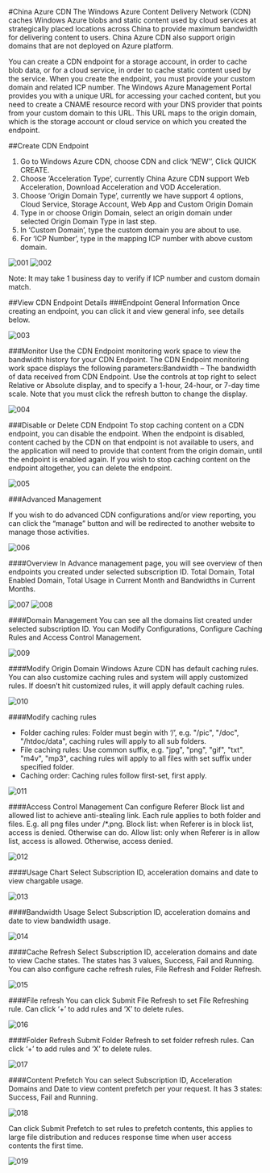 #China Azure CDN
The Windows Azure Content Delivery Network (CDN) caches Windows Azure blobs and static content used by cloud services at strategically placed locations across China to provide maximum bandwidth for delivering content to users. China Azure CDN also support origin domains that are not deployed on Azure platform.

You can create a CDN endpoint for a storage account, in order to cache blob data, or for a cloud service, in order to cache static content used by the service. When you create the endpoint, you must provide your custom domain and related ICP number. The Windows Azure Management Portal provides you with a unique URL for accessing your cached content, but you need to create a CNAME resource record with your DNS provider that points from your custom domain to this URL. This URL maps to the origin domain, which is the storage account or cloud service on which you created the endpoint. 

##Create CDN Endpoint

1.	Go to Windows Azure CDN, choose CDN and click ‘NEW’’, Click QUICK CREATE.
2.	Choose ‘Acceleration Type’, currently China Azure CDN support Web Acceleration, Download Acceleration and VOD Acceleration. 
3.	Choose ‘Origin Domain Type’, currently we have support 4 options, Cloud Service, Storage Account, Web App and Custom Origin Domain
4.	Type in or choose Origin Domain, select an origin domain under selected Origin Domain Type in last step.
5.	In ‘Custom Domain’, type the custom domain you are about to use.
6.	For ‘ICP Number’, type in the mapping ICP number with above custom domain. 
	
![001](/images/001.png)
![002](/images/002.png)

Note: It may take 1 business day to verify if ICP number and custom domain match.

##View CDN Endpoint Details
###Endpoint General Information
Once creating an endpoint, you can click it and view general info, see details below.

![003](/images/003.png)

###Monitor
Use the CDN Endpoint monitoring work space to view the bandwidth history for your CDN Endpoint. The CDN Endpoint monitoring work space displays the following parameters:Bandwidth – The bandwidth of data received from CDN Endpoint. Use the controls at top right to select Relative or Absolute display, and to specify a 1-hour, 24-hour, or 7-day time scale. Note that you must click the refresh button to change the display.

![004](images/004.png)

###Disable or Delete CDN Endpoint
To stop caching content on a CDN endpoint, you can disable the endpoint. When the endpoint is disabled, content cached by the CDN on that endpoint is not available to users, and the application will need to provide that content from the origin domain, until the endpoint is enabled again.
If you wish to stop caching content on the endpoint altogether, you can delete the endpoint.

![005](images/005.png)

###Advanced Management

If you wish to do advanced CDN configurations and/or view reporting, you can click the “manage” button and will be redirected to another website to manage those activities.

![006](images/006.png)

####Overview
In Advance management page, you will see overview of then endpoints you created under selected subscription ID. Total Domain, Total Enabled Domain, Total Usage in Current Month and Bandwidths in Current Months.

![007](images/007.png)
![008](images/008.png)

####Domain Management
You can see all the domains list created under selected subscription ID.
You can Modify Configurations, Configure Caching Rules and Access Control Management.

![009](images/009.png)

####Modify Origin Domain
Windows Azure CDN has default caching rules. You can also customize caching rules and system will apply customized rules. If doesn’t hit customized rules, it will apply default caching rules.

![010](images/010.png)

####Modify caching rules
- Folder caching rules: Folder must begin with ‘/’, e.g. "/pic", "/doc", "/htdoc/data", caching rules will apply to all sub folders.
- File caching rules: Use common suffix, e.g. "jpg", "png", "gif", "txt", "m4v", "mp3", caching rules will apply to all files with set suffix under specified folder.
- Caching order: Caching rules follow first-set, first apply. 

![011](images/011.png)

####Access Control Management
Can configure Referer Block list and allowed list to achieve anti-stealing link.
Each rule applies to both folder and files. E.g. all png files under /*.png.
Block list: when Referer is in block list, access is denied. Otherwise can do.
Allow list: only when Referer is in allow list, access is allowed. Otherwise, access denied.

![012](images/012.png)

####Usage Chart
Select Subscription ID, acceleration domains and date to view chargable usage.

![013](images/013.png)

####Bandwidth Usage
Select Subscription ID, acceleration domains and date to view bandwidth usage.

![014](images/014.png)

####Cache Refresh
Select Subscription ID, acceleration domains and date to view Cache states. The states has 3 values, Success, Fail and Running. You can also configure cache refresh rules, File Refresh and Folder Refresh. 

![015](images/015.png)

####File refresh
You can click Submit File Refresh to set File Refreshing rule. Can click ‘+’ to add rules and ‘X’ to delete rules.

![016](images/016.png)

####Folder Refresh
Submit Folder Refresh to set folder refresh rules. Can click ‘+’ to add rules and ‘X’ to delete rules.

![017](images/017.png)

####Content Prefetch
You can select Subscription ID, Acceleration Domains and Date to view content prefetch per your request. It has 3 states: Success, Fail and Running.

![018](images/018.png)

Can click Submit Prefetch to set rules to prefetch contents, this applies to large file distribution and reduces response time when user access contents the first time.

![019](images/019.png)



